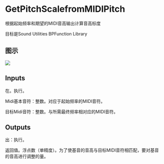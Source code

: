 # GetPitchScalefromMIDIPitch

根据起始频率和期望的MIDI音高输出计算音高标度

目标是Sound Utilities BPFunction Library

## 图示

![]($-20221218-20594399.png)

## Inputs

在。执行。

Midi基本音符：整数。对应于起始频率的MIDI音符。

目标Midi音符：整数。与所需最终频率相对应的MIDI音符。  

## Outputs

出：执行。

返回值。浮点数（单精度）。为了使基音的音高与目标MIDI音符相匹配，要对基音的音高进行调整的量。
